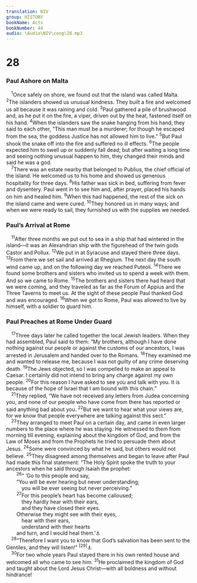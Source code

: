 ```yaml
---
translation: NIV
group: HISTORY
bookName: Acts 
bookNumber: 44
audio: \Audio\NIV\cong\28.mp3
---
```


<div class="title"><h1>28</h1><h3>Paul Ashore on Malta </h3></div>
<span class="verse cong_28_1"> <sup>1</sup>Once safely on shore, we found out that the island was called Malta. </span>
<span class="verse cong_28_2"><sup>2</sup>The islanders showed us unusual kindness. They built a fire and welcomed us all because it was raining and cold. </span>
<span class="verse cong_28_3"><sup>3</sup>Paul gathered a pile of brushwood and, as he put it on the fire, a viper, driven out by the heat, fastened itself on his hand. </span>
<span class="verse cong_28_4"><sup>4</sup>When the islanders saw the snake hanging from his hand, they said to each other, “This man must be a murderer; for though he escaped from the sea, the goddess Justice has not allowed him to live.” </span>
<span class="verse cong_28_5"><sup>5</sup>But Paul shook the snake off into the fire and suffered no ill effects. </span>
<span class="verse cong_28_6"><sup>6</sup>The people expected him to swell up or suddenly fall dead; but after waiting a long time and seeing nothing unusual happen to him, they changed their minds and said he was a god. <br/></span>
<span class="verse cong_28_7"> <sup>7</sup>There was an estate nearby that belonged to Publius, the chief official of the island. He welcomed us to his home and showed us generous hospitality for three days. </span>
<span class="verse cong_28_8"><sup>8</sup>His father was sick in bed, suffering from fever and dysentery. Paul went in to see him and, after prayer, placed his hands on him and healed him. </span>
<span class="verse cong_28_9"><sup>9</sup>When this had happened, the rest of the sick on the island came and were cured. </span>
<span class="verse cong_28_10"><sup>10</sup>They honored us in many ways; and when we were ready to sail, they furnished us with the supplies we needed. <br/></span>
<div class="title"><h3>Paul’s Arrival at Rome </h3></div>
<span class="verse cong_28_11"> <sup>11</sup>After three months we put out to sea in a ship that had wintered in the island—it was an Alexandrian ship with the figurehead of the twin gods Castor and Pollux. </span>
<span class="verse cong_28_12"><sup>12</sup>We put in at Syracuse and stayed there three days. </span>
<span class="verse cong_28_13"><sup>13</sup>From there we set sail and arrived at Rhegium. The next day the south wind came up, and on the following day we reached Puteoli. </span>
<span class="verse cong_28_14"><sup>14</sup>There we found some brothers and sisters who invited us to spend a week with them. And so we came to Rome. </span>
<span class="verse cong_28_15"><sup>15</sup>The brothers and sisters there had heard that we were coming, and they traveled as far as the Forum of Appius and the Three Taverns to meet us. At the sight of these people Paul thanked God and was encouraged. </span>
<span class="verse cong_28_16"><sup>16</sup>When we got to Rome, Paul was allowed to live by himself, with a soldier to guard him. <br/></span>
<div class="title"><h3>Paul Preaches at Rome Under Guard </h3></div>
<span class="verse cong_28_17"> <sup>17</sup>Three days later he called together the local Jewish leaders. When they had assembled, Paul said to them: “My brothers, although I have done nothing against our people or against the customs of our ancestors, I was arrested in Jerusalem and handed over to the Romans. </span>
<span class="verse cong_28_18"><sup>18</sup>They examined me and wanted to release me, because I was not guilty of any crime deserving death. </span>
<span class="verse cong_28_19"><sup>19</sup>The Jews objected, so I was compelled to make an appeal to Caesar. I certainly did not intend to bring any charge against my own people. </span>
<span class="verse cong_28_20"><sup>20</sup>For this reason I have asked to see you and talk with you. It is because of the hope of Israel that I am bound with this chain.” <br/></span>
<span class="verse cong_28_21"> <sup>21</sup>They replied, “We have not received any letters from Judea concerning you, and none of our people who have come from there has reported or said anything bad about you. </span>
<span class="verse cong_28_22"><sup>22</sup>But we want to hear what your views are, for we know that people everywhere are talking against this sect.” <br/></span>
<span class="verse cong_28_23"> <sup>23</sup>They arranged to meet Paul on a certain day, and came in even larger numbers to the place where he was staying. He witnessed to them from morning till evening, explaining about the kingdom of God, and from the Law of Moses and from the Prophets he tried to persuade them about Jesus. </span>
<span class="verse cong_28_24"><sup>24</sup>Some were convinced by what he said, but others would not believe. </span>
<span class="verse cong_28_25"><sup>25</sup>They disagreed among themselves and began to leave after Paul had made this final statement: “The Holy Spirit spoke the truth to your ancestors when he said through Isaiah the prophet: <br/></span>
<span class="verse cong_28_26">  <sup>26</sup>“ ‘Go to this people and say, <br/>  “You will be ever hearing but never understanding; <br/>   you will be ever seeing but never perceiving.” <br/></span>
<span class="verse cong_28_27">  <sup>27</sup>For this people’s heart has become calloused; <br/>   they hardly hear with their ears, <br/>   and they have closed their eyes. <br/>  Otherwise they might see with their eyes, <br/>   hear with their ears, <br/>   understand with their hearts <br/>  and turn, and I would heal them.’<a data-toggle="tooltip" data-placement="bottom" title="Isaiah 6:9,10 (see Septuagint)">⚓</a><br/></span>
<span class="verse cong_28_28"> <sup>28</sup>“Therefore I want you to know that God’s salvation has been sent to the Gentiles, and they will listen!” </span>
<span class="verse cong_28_29"><sup>[29]</sup><a data-toggle="tooltip" data-placement="bottom" title="Some manuscripts include here After he said this, the Jews left, arguing vigorously among themselves.">⚓</a><br/></span>
<span class="verse cong_28_30"> <sup>30</sup>For two whole years Paul stayed there in his own rented house and welcomed all who came to see him. </span>
<span class="verse cong_28_31"><sup>31</sup>He proclaimed the kingdom of God and taught about the Lord Jesus Christ—with all boldness and without hindrance! <br/></span>
